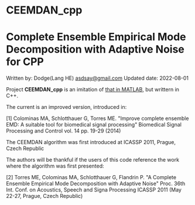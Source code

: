 # CEEMDAN_cpp
# Complete Ensemble Empirical Mode Decomposition with Adaptive Noise for CPP
Written by: Dodge(Lang HE) asdsay@gmail.com
Updated date: 2022-08-01

Project **CEEMDAN_cpp**  is an imitation of [that in MATLAB](https://github.com/macolominas/CEEMDAN), but writtern in C++.


The current is an improved version, introduced in:

[1] Colominas MA, Schlotthauer G, Torres ME. "Improve complete ensemble EMD: A suitable tool for biomedical signal processing" Biomedical Signal Processing and Control vol. 14 pp. 19-29 (2014)

The CEEMDAN algorithm was first introduced at ICASSP 2011, Prague, Czech Republic

The authors will be thankful if the users of this code reference the work where the algorithm was first presented:

[2] Torres ME, Colominas MA, Schlotthauer G, Flandrin P. "A Complete Ensemble Empirical Mode Decomposition with Adaptive Noise" Proc. 36th Int. Conf. on Acoustics, Speech and Signa Processing ICASSP 2011 (May 22-27, Prague, Czech Republic)